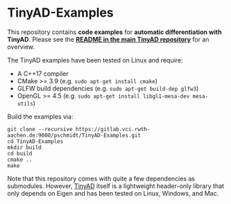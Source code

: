 # TinyAD-Examples

This repository contains **code examples** for **automatic differentiation with TinyAD**. Please see the [**README in the main TinyAD repository**](https://github.com/patr-schm/TinyAD) for an overview.

The TinyAD examples have been tested on Linux and require:
* A C++17 compiler
* CMake >= 3.9 (e.g. `sudo apt-get install cmake`)
* GLFW build dependencies (e.g. `sudo apt-get build-dep glfw3`)
* OpenGL >= 4.5 (e.g. `sudo apt-get install libgl1-mesa-dev mesa-utils`)

Build the examples via:
```
git clone --recursive https://gitlab.vci.rwth-aachen.de:9000/pschmidt/TinyAD-Examples.git
cd TinyAD-Examples
mkdir build
cd build
cmake ..
make 
```

Note that this repository comes with quite a few dependencies as submodules. However, [TinyAD](https://github.com/patr-schm/TinyAD) itself is a lightweight header-only library that only depends on Eigen and has been tested on Linux, Windows, and Mac.
